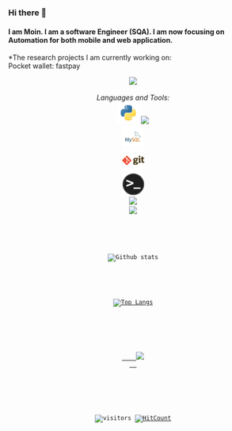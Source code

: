 ### Hi there 👋
<!-- Header -->
#### I am Moin. I am a software Engineer (SQA). I am now focusing on Automation for both mobile and web application.

<!-- Current Projects -->
*The research projects I am currently working on:
<br/>
Pocket wallet: fastpay
<div align='center'>
  <a href="https://www.fast-pay.iq/">
    <img src="[https://img.icons8.com/color/24/000000/linkedin.png](https://media-exp1.licdn.com/dms/image/C560BAQHGTE2n1x9cZw/company-logo_200_200/0/1607328552375?e=2147483647&v=beta&t=zV9kjQ29PbNsuDSsXBIiefKbW0ceeLNMNoVx3D__H1c)"/>
  </a>

<br />

<!-- Language and Tools -->
*Languages and Tools:*  
<code><img height="45" src="https://raw.githubusercontent.com/github/explore/80688e429a7d4ef2fca1e82350fe8e3517d3494d/topics/python/python.png"></code>
<code><img height="45" src="https://encrypted-tbn0.gstatic.com/images?q=tbn:ANd9GcQpnOMsUdVl82G3Z4xztmxSdI8pzo66DsI0YA&usqp=CAU"/>
<code><img height="45" src="https://raw.githubusercontent.com/github/explore/80688e429a7d4ef2fca1e82350fe8e3517d3494d/topics/mysql/mysql.png"></code>
<code><img height="45" src="https://raw.githubusercontent.com/github/explore/80688e429a7d4ef2fca1e82350fe8e3517d3494d/topics/git/git.png"></code>
<code><img height="45" src="https://raw.githubusercontent.com/github/explore/80688e429a7d4ef2fca1e82350fe8e3517d3494d/topics/terminal/terminal.png"></code>
<code><img height="45" src="https://encrypted-tbn0.gstatic.com/images?q=tbn:ANd9GcQhobh0LiIsWXWEfhiJuuVd4vxaqE8Kpg9GQQ&usqp=CAU"></code>
<code><img height="45" src="https://encrypted-tbn0.gstatic.com/images?q=tbn:ANd9GcQJLSpwzZT-chc2GLCrIJ8weQdfLEZvLv6Tfg&usqp=CAU"></code>


<!-- Github Stats -->
![Github stats](https://github-readme-stats.vercel.app/api?username=moinEye&show_icons=true&hide_border=true)



<!-- Top Language -->
[![Top Langs](https://github-readme-stats.vercel.app/api/top-langs/?username=moinEye)](https://github.com/moinEye/github-readme-stats)


<!-- Contact Me -->
<div align='center'>
  <a href="https://www.linkedin.com/in/moin-uddin-ahmed/">
    <img src="https://img.icons8.com/color/24/000000/linkedin.png"/>
  </a>
  
</div>


<!-- Visitor Count --> 
![visitors](https://visitor-badge.laobi.icu/badge?page_id=moinEye.moinEye)
[![HitCount](https://hits.dwyl.com/moinEye/moinEye.svg)](http://hits.dwyl.com/moinEye/moinEye)

<!--
**moinEye/moinEye** is a ✨ _special_ ✨ repository because its `README.md` (this file) appears on your GitHub profile.


